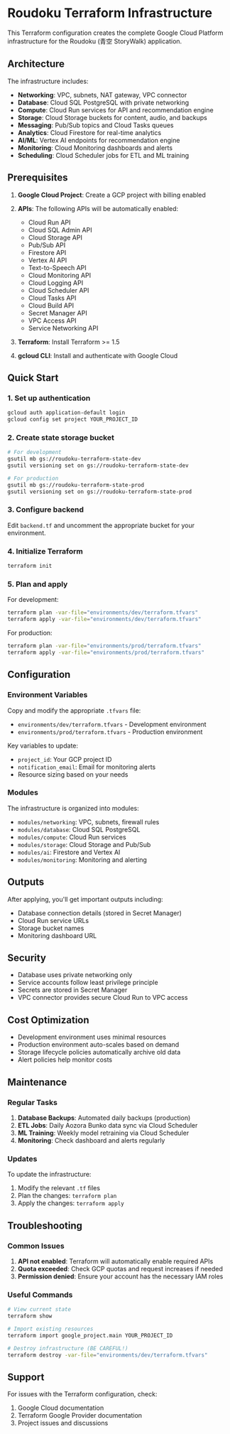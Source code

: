 # Roudoku Terraform Infrastructure

This Terraform configuration creates the complete Google Cloud Platform infrastructure for the Roudoku (青空 StoryWalk) application.

## Architecture

The infrastructure includes:

- **Networking**: VPC, subnets, NAT gateway, VPC connector
- **Database**: Cloud SQL PostgreSQL with private networking
- **Compute**: Cloud Run services for API and recommendation engine
- **Storage**: Cloud Storage buckets for content, audio, and backups
- **Messaging**: Pub/Sub topics and Cloud Tasks queues
- **Analytics**: Cloud Firestore for real-time analytics
- **AI/ML**: Vertex AI endpoints for recommendation engine
- **Monitoring**: Cloud Monitoring dashboards and alerts
- **Scheduling**: Cloud Scheduler jobs for ETL and ML training

## Prerequisites

1. **Google Cloud Project**: Create a GCP project with billing enabled
2. **APIs**: The following APIs will be automatically enabled:
   - Cloud Run API
   - Cloud SQL Admin API
   - Cloud Storage API
   - Pub/Sub API
   - Firestore API
   - Vertex AI API
   - Text-to-Speech API
   - Cloud Monitoring API
   - Cloud Logging API
   - Cloud Scheduler API
   - Cloud Tasks API
   - Cloud Build API
   - Secret Manager API
   - VPC Access API
   - Service Networking API

3. **Terraform**: Install Terraform >= 1.5
4. **gcloud CLI**: Install and authenticate with Google Cloud

## Quick Start

### 1. Set up authentication

```bash
gcloud auth application-default login
gcloud config set project YOUR_PROJECT_ID
```

### 2. Create state storage bucket

```bash
# For development
gsutil mb gs://roudoku-terraform-state-dev
gsutil versioning set on gs://roudoku-terraform-state-dev

# For production
gsutil mb gs://roudoku-terraform-state-prod
gsutil versioning set on gs://roudoku-terraform-state-prod
```

### 3. Configure backend

Edit `backend.tf` and uncomment the appropriate bucket for your environment.

### 4. Initialize Terraform

```bash
terraform init
```

### 5. Plan and apply

For development:
```bash
terraform plan -var-file="environments/dev/terraform.tfvars"
terraform apply -var-file="environments/dev/terraform.tfvars"
```

For production:
```bash
terraform plan -var-file="environments/prod/terraform.tfvars"
terraform apply -var-file="environments/prod/terraform.tfvars"
```

## Configuration

### Environment Variables

Copy and modify the appropriate `.tfvars` file:

- `environments/dev/terraform.tfvars` - Development environment
- `environments/prod/terraform.tfvars` - Production environment

Key variables to update:
- `project_id`: Your GCP project ID
- `notification_email`: Email for monitoring alerts
- Resource sizing based on your needs

### Modules

The infrastructure is organized into modules:

- `modules/networking`: VPC, subnets, firewall rules
- `modules/database`: Cloud SQL PostgreSQL
- `modules/compute`: Cloud Run services
- `modules/storage`: Cloud Storage and Pub/Sub
- `modules/ai`: Firestore and Vertex AI
- `modules/monitoring`: Monitoring and alerting

## Outputs

After applying, you'll get important outputs including:

- Database connection details (stored in Secret Manager)
- Cloud Run service URLs
- Storage bucket names
- Monitoring dashboard URL

## Security

- Database uses private networking only
- Service accounts follow least privilege principle
- Secrets are stored in Secret Manager
- VPC connector provides secure Cloud Run to VPC access

## Cost Optimization

- Development environment uses minimal resources
- Production environment auto-scales based on demand
- Storage lifecycle policies automatically archive old data
- Alert policies help monitor costs

## Maintenance

### Regular Tasks

1. **Database Backups**: Automated daily backups (production)
2. **ETL Jobs**: Daily Aozora Bunko data sync via Cloud Scheduler
3. **ML Training**: Weekly model retraining via Cloud Scheduler
4. **Monitoring**: Check dashboard and alerts regularly

### Updates

To update the infrastructure:

1. Modify the relevant `.tf` files
2. Plan the changes: `terraform plan`
3. Apply the changes: `terraform apply`

## Troubleshooting

### Common Issues

1. **API not enabled**: Terraform will automatically enable required APIs
2. **Quota exceeded**: Check GCP quotas and request increases if needed
3. **Permission denied**: Ensure your account has the necessary IAM roles

### Useful Commands

```bash
# View current state
terraform show

# Import existing resources
terraform import google_project.main YOUR_PROJECT_ID

# Destroy infrastructure (BE CAREFUL!)
terraform destroy -var-file="environments/dev/terraform.tfvars"
```

## Support

For issues with the Terraform configuration, check:

1. Google Cloud documentation
2. Terraform Google Provider documentation
3. Project issues and discussions